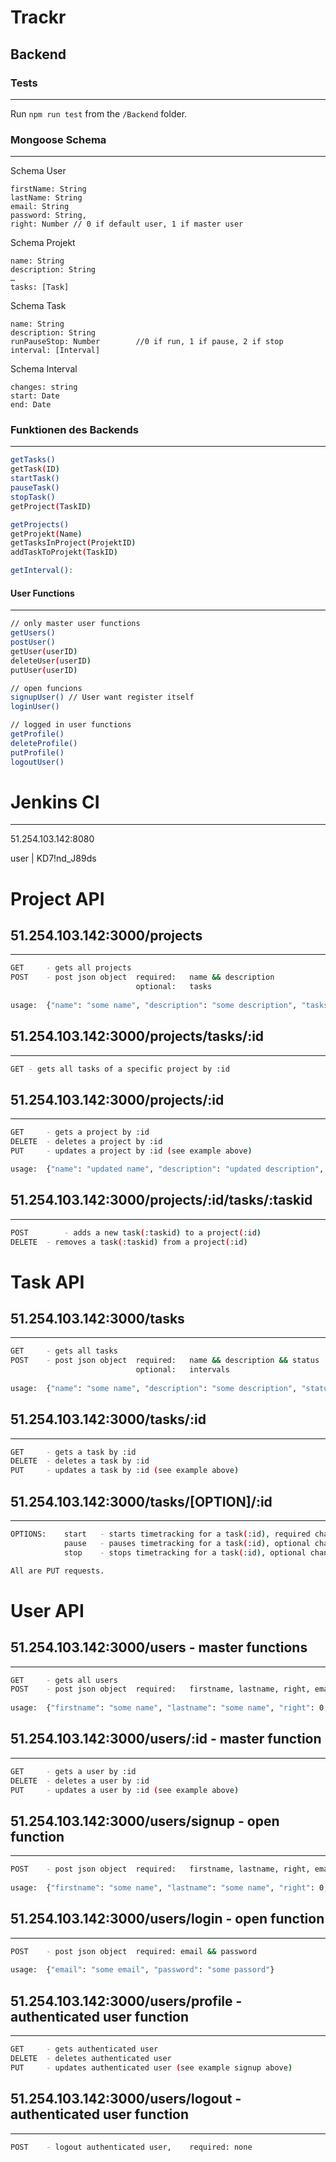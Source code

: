 # Trackr

## Backend

### Tests
__________________________

Run `npm run test` from the `/Backend` folder.

### Mongoose Schema
__________________________

Schema User

    firstName: String
    lastName: String
    email: String
    password: String,
    right: Number // 0 if default user, 1 if master user
    
    

Schema Projekt

    name: String
    description: String
    …
    tasks: [Task]


Schema Task

    name: String
    description: String
    runPauseStop: Number        //0 if run, 1 if pause, 2 if stop
    interval: [Interval]
 

Schema Interval

    changes: string
    start: Date
    end: Date


### Funktionen des Backends
___________________________
```bash
getTasks()
getTask(ID)
startTask()
pauseTask()
stopTask()
getProject(TaskID)

getProjects()
getProjekt(Name)
getTasksInProject(ProjektID)
addTaskToProjekt(TaskID)

getInterval():
```

#### User Functions
___________________________
```bash
// only master user functions
getUsers()
postUser() 
getUser(userID)
deleteUser(userID)
putUser(userID)

// open funcions
signupUser() // User want register itself
loginUser()

// logged in user functions
getProfile()
deleteProfile()
putProfile()
logoutUser()
```

# Jenkins CI
____________

51.254.103.142:8080

user    |   KD7!nd_J89ds

# Project API

## 51.254.103.142:3000/projects 
___________________________
```bash
GET	    - gets all projects
POST	- post json object	required: 	name && description
			                optional:	tasks
	
usage:	{"name": "some name", "description": "some description", "tasks": ["task_object_id", "another one"]}
```
## 51.254.103.142:3000/projects/tasks/:id
________________________________________
```bash
GET	- gets all tasks of a specific project by :id
```
## 51.254.103.142:3000/projects/:id
_______________________________
```bash
GET	    - gets a project by :id
DELETE	- deletes a project by :id
PUT	    - updates a project by :id (see example above)

usage:	{"name": "updated name", "description": "updated description", "tasks": ["new_task_object_id", "another one"]}
```
## 51.254.103.142:3000/projects/:id/tasks/:taskid
_______________________________________
```bash
POST	    - adds a new task(:taskid) to a project(:id)
DELETE	- removes a task(:taskid) from a project(:id)
```
# Task API

## 51.254.103.142:3000/tasks 
________________________
```bash
GET	    - gets all tasks
POST	- post json object	required: 	name && description && status
				            optional:	intervals
	
usage:	{"name": "some name", "description": "some description", "status": 0, "interval": ["interval_object_id", "another one"]}
```
## 51.254.103.142:3000/tasks/:id
____________________________
```bash
GET	    - gets a task by :id
DELETE	- deletes a task by :id
PUT	    - updates a task by :id (see example above)
```
## 51.254.103.142:3000/tasks/[OPTION]/:id
_____________________________________
```bash
OPTIONS:	start	- starts timetracking for a task(:id), required changes
		    pause	- pauses timetracking for a task(:id), optional changes
		    stop	- stops timetracking for a task(:id), optional changes

All are PUT requests.
```

# User API

## 51.254.103.142:3000/users - master functions
________________________
```bash
GET	    - gets all users
POST	- post json object	required: 	firstname, lastname, right, email && password
	
usage:	{"firstname": "some name", "lastname": "some name", "right": 0 or 1, "email": "some email", "password": "some passord"}
```

## 51.254.103.142:3000/users/:id - master function
____________________________
```bash
GET	    - gets a user by :id
DELETE	- deletes a user by :id
PUT	    - updates a user by :id (see example above)
```

## 51.254.103.142:3000/users/signup - open function
________________________
```bash
POST	- post json object	required: 	firstname, lastname, right, email && password
	
usage:	{"firstname": "some name", "lastname": "some name", "right": 0, "email": "some email", "password": "some passord"}
```

## 51.254.103.142:3000/users/login - open function
________________________
```bash
POST	- post json object	required: email && password
	
usage:	{"email": "some email", "password": "some passord"}
```

## 51.254.103.142:3000/users/profile - authenticated user function
____________________________
```bash
GET	    - gets authenticated user
DELETE	- deletes authenticated user
PUT	    - updates authenticated user (see example signup above)
```

## 51.254.103.142:3000/users/logout - authenticated user function
____________________________
```bash
POST	- logout authenticated user,	required: none
```

